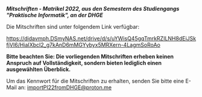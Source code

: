 **_Mitschriften - Matrikel 2022, aus den Semestern des Studiengangs "Praktische Informatik", an der DHGE_**

Die Mitschriften sind unter folgendem Link verfügbar:

https://didavmph.DSmyNAS.net/drive/d/s/uYWisQ45gqTmrkRZILNH8dEiJSkfjVI6/HiaIXbcI2_g7kAnD6mMGYybyx5MRXern-4LagmSoRoAo

**Bitte beachten Sie: 
Die vorliegenden Mitschriften erheben keinen Anspruch auf Vollständigkeit, sondern bieten lediglich einen ausgewählten Überblick.**

Um das Kennwort für die Mitschriften zu erhalten, senden Sie bitte eine E-Mail an: importPI22fromDHGE@proton.me
